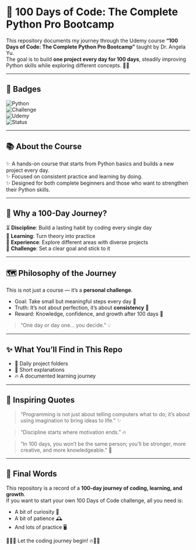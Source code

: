 # 🚀 100 Days of Code: The Complete Python Pro Bootcamp  

This repository documents my journey through the Udemy course **“100 Days of Code: The Complete Python Pro Bootcamp”** taught by Dr. Angela Yu.  
The goal is to build **one project every day for 100 days**, steadily improving Python skills while exploring different concepts. 🐍🔥  

---

## 🏅 Badges  

![Python](https://img.shields.io/badge/Python-3.x-blue?logo=python&logoColor=yellow)  
![Challenge](https://img.shields.io/badge/100%20Days%20of%20Code-Challenge-success)  
![Udemy](https://img.shields.io/badge/Udemy-Course-red?logo=udemy)  
![Status](https://img.shields.io/badge/Progress-Ongoing-orange)  

---

## 📚 About the Course  

✨ A hands-on course that starts from Python basics and builds a new project every day.  
✨ Focused on consistent practice and learning by doing.  
✨ Designed for both complete beginners and those who want to strengthen their Python skills.  

---

## 🌟 Why a 100-Day Journey?  

⏳ **Discipline**: Build a lasting habit by coding every single day  
🧠 **Learning**: Turn theory into practice  
🎨 **Experience**: Explore different areas with diverse projects  
🚀 **Challenge**: Set a clear goal and stick to it  

---

## 🗺️ Philosophy of the Journey  

This is not just a course — it’s a **personal challenge**.  
- Goal: Take small but meaningful steps every day 👣  
- Truth: It’s not about perfection, it’s about **consistency** 🔁  
- Reward: Knowledge, confidence, and growth after 100 days 🌟  

> “One day or day one… you decide.” 💡  

---

## ✨ What You’ll Find in This Repo  

- 📂 Daily project folders  
- 📝 Short explanations  
- 🔥 A documented learning journey  

---

## 💬 Inspiring Quotes  

> “Programming is not just about telling computers what to do; it’s about using imagination to bring ideas to life.” ✨  

> “Discipline starts where motivation ends.” 🔥  

> “In 100 days, you won’t be the same person; you’ll be stronger, more creative, and more knowledgeable.” 🚀  

---

## 🎉 Final Words  

This repository is a record of a **100-day journey of coding, learning, and growth**.  
If you want to start your own 100 Days of Code challenge, all you need is:  
- A bit of curiosity 🔎  
- A bit of patience 🕰️  
- And lots of practice 🖥️  

🚀🐍🔥 Let the coding journey begin! 🔥🐍🚀  
